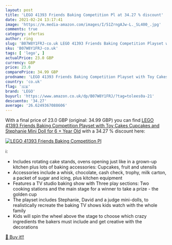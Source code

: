 ```yaml
---
layout: post
title: 'LEGO 41393 Friends Baking Competition Pl at 34.27 % discount'
date: 2021-02-24 13:17:41
image: 'https://m.media-amazon.com/images/I/51ZrngAJw-L._SL400_.jpg'
comments: true
category: ofertas
author: ring
slug: 'B07W8Y1FRJ-co.uk LEGO 41393 Friends Baking Competition Playset with Toy...'
sku: 'B07W8Y1FRJ-co.uk'
tags: [ 'lego', ]
actualPrice: 23.0 GBP
currency: GBP
price: 23.0
comparePrice: 34.99 GBP
prodname: 'LEGO 41393 Friends Baking Competition Playset with Toy Cakes  Cupcakes and Stephanie Mini Doll for 6 + Year Old'
country: 'co.uk'
flag: '🇬🇧'
brand: 'LEGO'
buyurl: 'https://www.amazon.co.uk/dp/B07W8Y1FRJ/?tag=tolees0a-21'
descuento: '34.27'
average: '26.6249367088606'
---
```


With a final price of 23.0 GBP (original: 34.99 GBP) you can find [LEGO 41393 Friends Baking Competition Playset with Toy Cakes  Cupcakes and Stephanie Mini Doll for 6 + Year Old](https://www.amazon.co.uk/dp/B07W8Y1FRJ/?tag=tolees0a-21) with a  34.27 % discount here:

[![LEGO 41393 Friends Baking Competition Pl](https://m.media-amazon.com/images/I/51ZrngAJw-L._SL400_.jpg)](https://www.amazon.co.uk/dp/B07W8Y1FRJ/?tag=tolees0a-21)

ℹ️:

- Includes rotating cake stands, ovens opening just like in a grown-up kitchen plus lots of baking accessories: Cupcakes, fruit and utensils
- Accessories include a whisk, chocolate, cash check, trophy, milk carton, a packet of sugar and icing, plus kitchen equipment
- Features a TV studio baking show with Three play sections: Two cooking stations and the main stage for a winner to take a prize - the golden cup
- The playset includes Stephanie, David and a judge mini-dolls, to realistically recreate the baking TV shows kids watch with the whole family
- Kids will spin the wheel above the stage to choose which crazy ingredients the bakers must include and get creative with the decorations

[🛒 Buy it!!](https://www.amazon.co.uk/dp/B07W8Y1FRJ/?tag=tolees0a-21)
